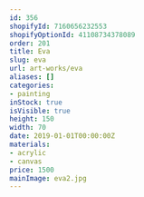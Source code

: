 ```yaml
---
id: 356
shopifyId: 7160656232553
shopifyOptionId: 41108734378089
order: 201
title: Eva
slug: eva
url: art-works/eva
aliases: []
categories:
- painting
inStock: true
isVisible: true
height: 150
width: 70
date: 2019-01-01T00:00:00Z
materials:
- acrylic
- canvas
price: 1500
mainImage: eva2.jpg
---
```

